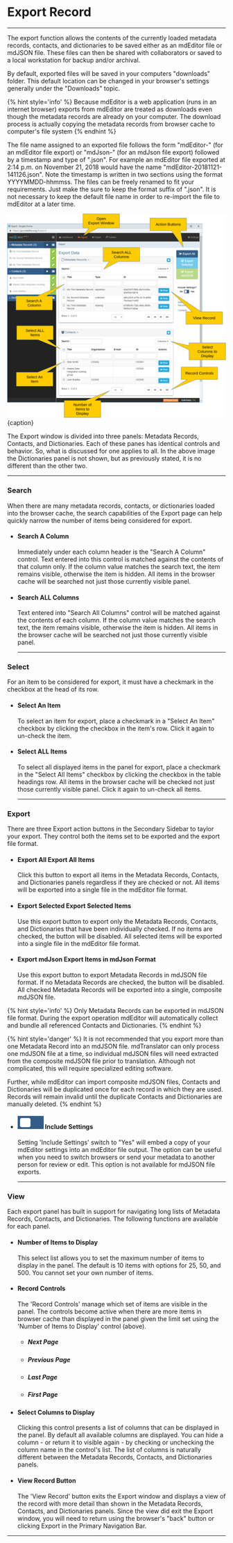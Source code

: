 # Export Record 
---

The export function allows the contents of the currently loaded metadata records, contacts, and dictionaries to be saved either as an mdEditor file or mdJSON file. These files can then be shared with collaborators or saved to a local workstation for backup and/or archival. 

By default, exported files will be saved in your computers "downloads" folder.  This default location can be changed in your browser's settings generally under the "Downloads" topic.  

{% hint style='info' %}
  Because mdEditor is a web application (runs in an internet browser) exports from mdEditor are treated as downloads even though the metadata records are already on your computer.  The download process is actually copying the metadata records from browser cache to computer's file system
{% endhint %} 

The file name assigned to an exported file follows the form "mdEditor-" (for an mdEditor file export) or "mdJson-" (for an mdJson file export) followed by a timestamp and type of ".json".  For example an mdEditor file exported at 2:14 p.m. on November 21, 2018 would have the name "mdEditor-20181121-141126.json".  Note the timestamp is written in two sections using the format YYYYMMDD-hhmmss.  The files can be freely renamed to fit your requirements.  Just make the sure to keep the format suffix of ".json".  It is not necessary to keep the default file name in order to re-import the file to mdEditor at a later time.  
  
![Export Window](/assets/reference/export/export.png){caption}

The <span class="md-window">Export</span> window is divided into three panels: <span class="md-panel">Metadata Records</span>, <span class="md-panel">Contacts</span>, and <span class="md-panel"> Dictionaries</span>.  Each of these panes has identical controls and behavior.  So, what is discussed for one applies to all.  In the above image the <span class="md-panel"> Dictionaries</span> panel is not shown, but as previously stated, it is no different than the other two. 

--- 

### Search

When there are many metadata records, contacts, or dictionaries loaded into the browser cache, the search capabilities of the <span class="md-window">Export</span> page can help quickly narrow the number of items being considered for export.  

 * #### Search A Column
   Immediately under each column header is the "Search A Column" control.  Text entered into this control is matched against the contents of that column only.  If the column value matches the search text, the item remains visible, otherwise the item is hidden.  All items in the browser cache will be searched not just those currently visible panel.  
 
 * #### Search ALL Columns 
    Text entered into "Search All Columns" control will be matched against the contents of each column.  If the column value matches the search text, the item remains visible, otherwise the item is hidden.  All items in the browser cache will be searched not just those currently visible panel. 
 
   ---

### Select

For an item to be considered for export, it must have a checkmark in the checkbox at the head of its row.  

 * #### Select An Item
   To select an item for export, place a checkmark in a "Select An Item" checkbox by clicking the checkbox in the item's row.  Click it again to un-check the item.
   
 * #### Select ALL Items
   To select all displayed items in the panel for export, place a checkmark in the "Select All Items" checkbox by clicking the checkbox in the table headings row.  All items in the browser cache will be checked not just those currently visible panel.  Click it again to un-check all items. 
 
   ---

### Export

There are three Export action buttons in the <span class="md-window">Secondary Sidebar</span> to taylor your export.  They control both the items set to be exported and the export file format.

  * #### <strong class="btn btn-primary btn-xs"> <i class="fa fa-sign-out"> </i> Export All</strong> Export All Items
  
    Click this button to export all items in the <span class="md-panel">Metadata Records</span>, <span class="md-panel">Contacts</span>, and <span class="md-panel">Dictionaries</span> panels regardless if they are checked or not.  All items will be exported into a single file in the mdEditor file format.  
 
  * #### <strong class="btn btn-info btn-xs"> <i class="fa fa-check-square-o"> </i> Export Selected</strong> Export Selected Items
  
    Use this export button to export only the <span class="md-panel">Metadata Records</span>, <span class="md-panel">Contacts</span>, and <span class="md-panel">Dictionaries</span> that have been individually checked.  If no items are checked, the button will be disabled.  All selected items will be exported into a single file in the mdEditor file format.
 
  * #### <strong class="btn btn-success btn-xs"> <i class="fa fa-check-square-o"> </i> Export mdJson</strong> Export Items in mdJson Format
    
    Use this export button to export <span class="md-panel"> Metadata Records</span> in mdJSON file format.  If no <span class="md-panel">Metadata Records</span> are checked, the button will be disabled.  All checked <span class="md-panel">Metadata Records</span> will be exported into a single, composite mdJSON file.
    
   {% hint style='info' %}
   Only <span class="md-panel">Metadata Records</span> can be exported in mdJSON file format.  During the export operation mdEditor will automatically collect and bundle all referenced <span class="md-panel"> Contacts</span> and <span class="md-panel"> Dictionaries</span>.
   {% endhint %}
    
   {% hint style='danger' %}
   It is not recommended that you export more than one <span class="md-panel">Metadata Record</span> into an mdJSON file.  mdTranslator can only process one mdJSON file at a time, so individual mdJSON files will need extracted from the composite mdJSON file prior to translation.  Although not complicated, this will require specialized editing software.  
   
   Further, while mdEditor can import composite mdJSON files, <span class="md-panel">Contacts</span> and <span class="md-panel"> Dictionaries</span> will be duplicated once for each record in which they are used.  Records will remain invalid until the duplicate <span class="md-panel">Contacts</span> and <span class="md-panel">Dictionaries</span> are manually deleted.
   {% endhint %}
   
  * #### ![](/assets/bullets/switch-left.png) Include Settings
   
    Setting 'Include Settings' switch to "Yes" will embed a copy of your mdEditor settings into an mdEditor file output.  The option can be useful when you need to switch browsers or send your metadata to another person for review or edit.  This option is not available for mdJSON file exports.
  
    ---

### View

Each export panel has built in support for navigating long lists of <span class="md-panel">Metadata Records</span>, <span class="md-panel"> Contacts</span>, and <span class="md-panel"> Dictionaries</span>.  The following functions are available for each panel.

  * #### Number of Items to Display
  
    This select list allows you to set the maximum number of items to display in the panel.  The default is 10 items with options for 25, 50, and 500.  You cannot set your own number of items.
    
  * #### Record Controls
  
    The 'Record Controls' manage which set of items are visible in the panel.  The controls become active when there are more items in browser cache than displayed in the panel given the limit set using the 'Number of Items to Display' control (above).

    * ##### <i class="fa fa-forward"> </i> Next Page
  
    * ##### <i class="fa fa-backward"> </i> Previous Page
  
    * ##### <i class="fa fa-fast-forward"> </i> Last Page
  
    * ##### <i class="fa fa-fast-backward"> </i> First Page
    
  * #### Select Columns to Display
  
    Clicking this control presents a list of columns that can be displayed in the panel.  By default all available columns are displayed.  You can hide a column - or return it to visible again - by checking or unchecking the column name in the control's list.  The list of columns is naturally different between the <span class="md-panel">Metadata Records</span>, <span class="md-panel">Contacts</span>, and <span class="md-panel">Dictionaries</span> panels.
    
  * #### View Record Button
  
    The 'View Record' button exits the <span class="md-window"> Export</span> window and displays a view of the record with more detail than shown in the <span class="md-panel">Metadata Records</span>, <span class="md-panel">Contacts</span>, and <span class="md-panel">Dictionaries</span> panels.  Since the view did exit the <span class="md-window"> Export</span> window, you will need to return using the browser's "back" button or clicking <span class="btn btn-default btn-xs"><i class="fa fa-sign-out"> </i> Export</span> in the <span class="md-window">Primary Navigation Bar</span>. 

---